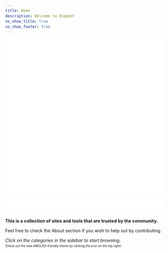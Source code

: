 ```yaml
---
title: Home
description: Welcome to Ripped!
no_show_title: true
no_show_footer: true
---
```

![](/img/rippedtransparent.svg)
![](/img/ripped_banner.svg)

**This is a collection of sites and tools that are trusted by the community.**

Feel free to check the About section if you wish to help out by contributing.

*Click on the categories in the sidebar to start browsing.*  
<sub><sup>Check out the new AMOLED-friendly theme by clicking the icon on the top right!</sup></sub>
